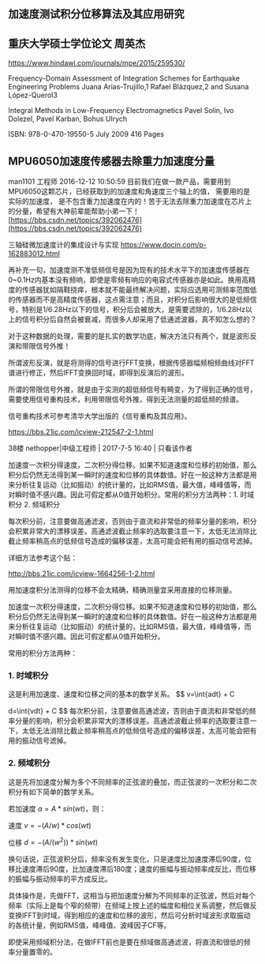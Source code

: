 ## 加速度测试积分位移算法及其应用研究 

## 重庆大学硕士学位论文 周英杰

https://www.hindawi.com/journals/mpe/2015/259530/

Frequency-Domain Assessment of Integration Schemes for Earthquake Engineering Problems
Juana Arias-Trujillo,1 Rafael Blázquez,2 and Susana López-Querol3

Integral Methods in Low-Frequency Electromagnetics
Pavel Solin, Ivo Dolezel, Pavel Karban, Bohus Ulrych

ISBN: 978-0-470-19550-5 July 2009 416 Pages

## MPU6050加速度传感器去除重力加速度分量

man1101
工程师  2016-12-12 10:50:59
目前我们在做一款产品，需要用到MPU6050这颗芯片，已经获取到的加速度和角速度三个轴上的值， 需要用的是实际的加速度， 是不包含重力加速度在内的！苦于无法去除重力加速度在芯片上的分量，希望有大神前辈能帮助小弟一下！
[https://bbs.csdn.net/topics/392062476](https://bbs.csdn.net/topics/392062476)


 三轴硅微加速度计的集成设计与实现 https://www.docin.com/p-162883012.html


 再补充一句，加速度测不准低频信号是因为现有的技术水平下的加速度传感器在0~0.1Hz内基本没有频响，即使是零频有响应的电容式传感器亦是如此。换用高精度的传感器犹如隔鞋挠痒，根本就不能最终解决问题，实际应选用可测频率范围低的传感器而不是高精度传感器，这点需注意；而且，对积分后影响很大的是低频信号，特别是1/6.28Hz以下的信号，积分后会被放大，是需要滤除的，1/6.28Hz以上的信号积分后自然会被衰减，而很多人却采用了低通滤波器，真不知怎么想的？

对于这种数据的处理，需要的是扎实的数学功底，解决方法只有两个，就是波形反演和带限信号外推！

所谓波形反演，就是将测得的信号进行FFT变换，根据传感器幅频相频曲线对FFT谱进行修正，然后IFFT变换回时域，即得到反演后的波形。

所谓的带限信号外推，就是由于实测的超低频信号有畸变，为了得到正确的信号，需要使用信号重构技术，利用带限信号外推，得到无法测量的超低频的频谱。

信号重构技术可参考清华大学出版的《信号重构及其应用》。

https://bbs.21ic.com/icview-212547-2-1.html

38楼
nethopper|中级工程师 | 2017-7-5 16:40 | 只看该作者

加速度一次积分得速度，二次积分得位移。如果不知道速度和位移的初始值，那么积分后仍然无法得到某一瞬时的速度和位移的具体数值。好在一般这种方法都是用来分析往复运动（比如振动）的统计量的，比如RMS值，最大值，峰峰值等，而对瞬时值不感兴趣。因此可假定都从0值开始积分。常用的积分方法两种：1. 时域积分   2. 频域积分

每次积分前，注意要做高通滤波，否则由于直流和非常低的频率分量的影响，积分会积累非常大的漂移误差。高通滤波截止频率的选取要注意一下，太低无法消除比截止频率稍高点的低频信号造成的偏移误差，太高可能会把有用的振动信号滤掉。

详细方法参考这个贴：

http://bbs.21ic.com/icview-1664256-1-2.html

用加速度积分法测得的位移不会太精确，精确测量宜采用直接的位移测量。


加速度一次积分得速度，二次积分得位移。如果不知道速度和位移的初始值，那么积分后仍然无法得到某一瞬时的速度和位移的具体数值。好在一般这种方法都是用来分析往复运动（比如振动）的统计量的，比如RMS值，最大值，峰峰值等，而对瞬时值不感兴趣。因此可假定都从0值开始积分。

常用的积分方法两种：

### 1. 时域积分
这是利用加速度、速度和位移之间的基本的数学关系。
$$
v=\int{adt} + C

d=\int{vdt} + C
$$
每次积分前，注意要做高通滤波，否则由于直流和非常低的频率分量的影响，积分会积累非常大的漂移误差。高通滤波截止频率的选取要注意一下，太低无法消除比截止频率稍高点的低频信号造成的偏移误差，太高可能会把有用的振动信号滤掉。

### 2. 频域积分
这是先将加速度分解为多个不同频率的正弦波的叠加，而正弦波的一次积分和二次积分有如下简单的数学关系。

若加速度 $a = A * sin(wt)$，则：

速度 $v = -(A/w) * cos(wt)$

位移 $d = -(A/(w^2)) * sin(wt)$

换句话说，正弦波积分后，频率没有发生变化，只是速度比加速度滞后90度，位移比速度滞后90度，比加速度滞后180度；速度的振幅与振动频率成反比，而位移的振幅与振动频率的平方成反比。

具体操作是，先做FFT，这相当与把加速度分解为不同频率的正弦波，然后对每个频率（实际上是每个窄的频带）在频域上按上述的幅度和相位关系调整，然后做反变换IFFT到时域，得到相应的速度和位移的波形，然后可分析时域波形求取振动的各统计量，例如RMS值，峰峰值、波峰因子CF等。



即使采用频域积分法，在做IFFT前也是要在频域做高通滤波，将直流和很低的频率分量置零的。